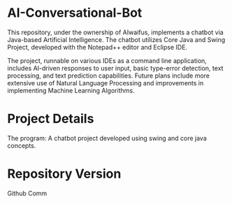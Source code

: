 # AI-Conversational-Bot
This repository, under the ownership of AIwaifus, implements a chatbot via Java-based Artificial Intelligence. The chatbot utilizes Core Java and Swing Project, developed with the Notepad++ editor and Eclipse IDE.

The project, runnable on various IDEs as a command line application, includes AI-driven responses to user input, basic type-error detection, text processing, and text prediction capabilities. Future plans include more extensive use of Natural Language Processing and improvements in implementing Machine Learning Algorithms.

# Project Details

The program: A chatbot project developed using swing and core java concepts.

# Repository Version

Github Comm